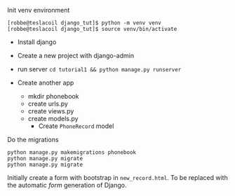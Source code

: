 
Init venv environment

    [robbe@teslacoil django_tut]$ python -m venv venv
    [robbe@teslacoil django_tut]$ source venv/bin/activate

- Install django
- Create a new project with django-admin
- run server `cd tutorial1 && python manage.py runserver`

- Create another app
  - mkdir phonebook
  - create urls.py
  - create views.py
  - create models.py
    - Create `PhoneRecord` model

Do the migrations

    python manage.py makemigrations phonebook
    python manage.py migrate
    python manage.py migrate


Initially create a form with bootstrap in `new_record.html`.
To be replaced with the automatic _form_ generation of Django.
